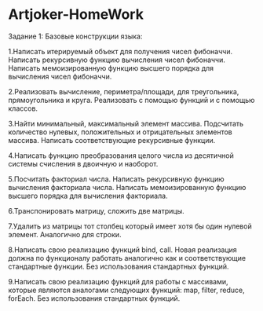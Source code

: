 # Artjoker-HomeWork

Задание 1: Базовые конструкции языка:

1.Написать итерируемый объект для получения чисел фибоначчи. Написать рекурсивную функцию вычисления чисел фибоначчи. Написать мемоизированную функцию высшего порядка для вычисления чисел фибоначчи.

2.Реализовать вычисление, периметра/площади, для треугольника, прямоугольника и круга. Реализовать с помощью функций и с помощью классов.

3.Найти минимальный, максимальный элемент массива. Подсчитать количество нулевых, положительных и отрицательных элементов массива. Написать соответствующие рекурсивные функции.

4.Написать функцию преобразования целого числа из десятичной системы счисления в двоичную и наоборот.

5.Посчитать факториал числа. Написать рекурсивную функцию вычисления факториала числа. Написать мемоизированную функцию высшего порядка для вычисления факториала.

6.Транспонировать матрицу, сложить две матрицы.

7.Удалить из матрицы тот столбец который имеет хотя бы один нулевой элемент. Аналогично для строки.

8.Написать свою реализацию функций bind, call. Новая реализация должна по функционалу работать аналогично как и соответствующие стандартные функции. Без использования стандартных функций.

9.Написать свою реализацию функций для работы с массивами, которые являются аналогами следующих функций: map, filter, reduce, forEach. Без использования стандартных функций.
